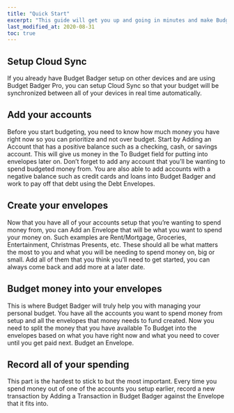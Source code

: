 ```yaml
---
title: "Quick Start"
excerpt: "This guide will get you up and going in minutes and make Budgeting as Easy as ABC!"
last_modified_at: 2020-08-31
toc: true
---
```


## Setup Cloud Sync

If you already have Budget Badger setup on other devices and are using Budget Badger Pro, you can setup Cloud Sync so that your budget will be synchronized between all of your devices in real time automatically.

## Add your accounts

Before you start budgeting, you need to know how much money you have right now so you can prioritize and not over budget. Start by Adding an Account that has a positive balance such as a checking, cash, or savings account. This will give us money in the To Budget field for putting into envelopes later on. Don’t forget to add any account that you’ll be wanting to spend budgeted money from. You are also able to add accounts with a negative balance such as credit cards and loans into Budget Badger and work to pay off that debt using the Debt Envelopes.

## Create your envelopes

Now that you have all of your accounts setup that you’re wanting to spend money from, you can Add an Envelope that will be what you want to spend your money on. Such examples are Rent/Mortgage, Groceries, Entertainment, Christmas Presents, etc. These should all be what matters the most to you and what you will be needing to spend money on, big or small. Add all of them that you think you’ll need to get started, you can always come back and add more at a later date.

## Budget money into your envelopes

This is where Budget Badger will truly help you with managing your personal budget. You have all the accounts you want to spend money from setup and all the envelopes that money needs to fund created. Now you need to split the money that you have available To Budget into the envelopes based on what you have right now and what you need to cover until you get paid next. Budget an Envelope.

## Record all of your spending

This part is the hardest to stick to but the most important. Every time you spend money out of one of the accounts you setup earlier, record a new transaction by Adding a Transaction in Budget Badger against the Envelope that it fits into.